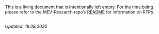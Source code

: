 This is a living document that is intentionally left empty. For the time being, please refer to the MEV-Research repo’s [README](https://github.com/flashbots/mev-research/blob/main/README.md) for information on RFPs. 

</br> *Updated: 18.09.2020*
